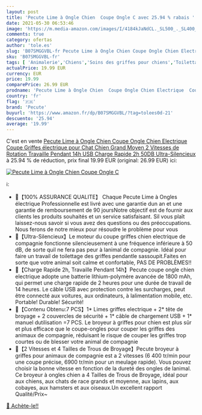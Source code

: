 ```yaml
---
layout: post
title: 'Pecute Lime à Ongle Chien  Coupe Ongle C avec 25.94 % rabais '
date: 2021-05-30 06:53:46
image: 'https://m.media-amazon.com/images/I/4184kJaNdCL._SL500_._SL400_.jpg'
comments: true
category: ofertas
author: 'tole.es'
slug: 'B07SMGGVBL-fr Pecute Lime à Ongle Chien Coupe Ongle Chien Electrique...'
sku: 'B07SMGGVBL-fr'
tags: [ 'Animalerie','Chiens','Soins des griffes pour chiens','Toilettage du chien','pecute', ]
actualPrice: 19.99 EUR
currency: EUR
price: 19.99
comparePrice: 26.99 EUR
prodname: 'Pecute Lime à Ongle Chien  Coupe Ongle Chien Electrique  Coupe Griffes électrique pour Chat Chien Grand Moyen  2 Vitesses de Rotation Travaille Pendant 14h USB Charge Rapide 2h  50DB Ultra-Silencieux'
country: 'fr'
flag: '🇫🇷'
brand: 'Pecute'
buyurl: 'https://www.amazon.fr/dp/B07SMGGVBL/?tag=tolees0d-21'
descuento: '25.94'
average: '19.99'
---
```


C'est en vente [Pecute Lime à Ongle Chien  Coupe Ongle Chien Electrique  Coupe Griffes électrique pour Chat Chien Grand Moyen  2 Vitesses de Rotation Travaille Pendant 14h USB Charge Rapide 2h  50DB Ultra-Silencieux](https://www.amazon.fr/dp/B07SMGGVBL/?tag=tolees0d-21)  à  25.94 % de réduction, prix final  19.99 EUR (original: 26.99 EUR) ici:

[![Pecute Lime à Ongle Chien  Coupe Ongle C](https://m.media-amazon.com/images/I/4184kJaNdCL._SL500_._SL400_.jpg)](https://www.amazon.fr/dp/B07SMGGVBL/?tag=tolees0d-21)

ℹ️:

- 🐾【100% ASSURANCE QUALITE】 Chaque Pecute Lime à Ongles électrique Professionnelle est livré avec une garantie dun an et une garantie de remboursement de 90 joursNotre objectif est de fournir aux clients les produits souhaités et un service satisfaisant. Sil vous plaît laissez-nous savoir si vous avez des questions ou des préoccupations. Nous ferons de notre mieux pour résoudre le problème pour vous
- 🐾【Ultra-Silencieux】Le moteur du coupe griffes chien electrique de compagnie fonctionne silencieusement à une fréquence inférieure à 50 dB, de sorte quil ne fera pas peur à lanimal de compagnie. Idéal pour faire un travail de toilettage des griffes pendantle sassoupit.Faites en sorte que votre animal soit calme et confortable, PAS DE PROBLÈMES!!
- 🐾【Charge Rapide 2h, Travaille Pendant 14h】Pecute coupe ongle chien electrique adopte une batterie lithium-polymère avancée de 1800 mAh, qui permet une charge rapide de 2 heures pour une durée de travail de 14 heures. Le câble USB avec protection contre les surcharges, peut être connecté aux voitures, aux ordinateurs, à lalimentation mobile, etc. Portable! Durable! Sécurité!
- 🐾【Contenu Obtenu:7 PCS】1* Limes griffes electrique + 2* tête de broyage + 2 couvercles de sécurité + 1* câble de chargement USB + 1* manuel dutilisation =7 PCS. Le broyeur à griffes pour chien est plus sûr et plus efficace que le coupe-ongles pour couper les griffes des animaux de compagnie, réduisant le risque de couper les griffes trop courtes ou de blesser votre animal de compagnie
- 🐾【2 Vitesses et 4 Tailles de Trous de Broyage】Pecute broyeur à griffes pour animaux de compagnie est a 2 vitesses (6 400 tr/min pour une coupe précise, 6900 tr/min pour un meulage rapide). Vous pouvez choisir la bonne vitesse en fonction de la dureté des ongles de lanimal. Ce broyeur à ongles chien a 4 Tailles de Trous de Broyage, idéal pour aux chiens, aux chats de race grands et moyenne, aux lapins, aux cobayes, aux hamsters et aux oiseaux.Un excellent rapport Qualité/Prix~

[🛒 Achète-le!!](https://www.amazon.fr/dp/B07SMGGVBL/?tag=tolees0d-21)

